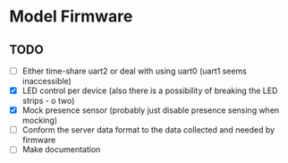 Model Firmware
==============

TODO
----

- [ ] Either time-share uart2 or deal with using uart0 (uart1 seems inaccessible)
- [x] LED control per device (also there is a possibility of breaking the LED strips - o two)
- [x] Mock presence sensor (probably just disable presence sensing when mocking)
- [ ] Conform the server data format to the data collected and needed by firmware
- [ ] Make documentation
